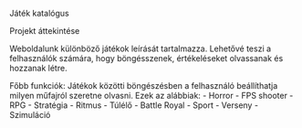 Játék katalógus

Projekt áttekintése

Weboldalunk különböző játékok leírását tartalmazza. Lehetővé teszi a felhasználók számára, hogy böngésszenek, értékeléseket olvassanak és hozzanak létre.

Főbb funkciók:
Játékok közötti böngészésben a felhasználó beállíthatja milyen műfajról szeretne olvasni.
Ezek az alábbiak: - Horror
                  - FPS shooter
                  - RPG
                  - Stratégia
                  - Ritmus
                  - Túlélő
                  - Battle Royal
                  - Sport
                  - Verseny
                  - Szimuláció
